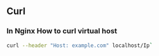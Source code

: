 ## Curl

### In Nginx How to curl virtual host

```bash
curl --header "Host: example.com" localhost/Ip`
```
